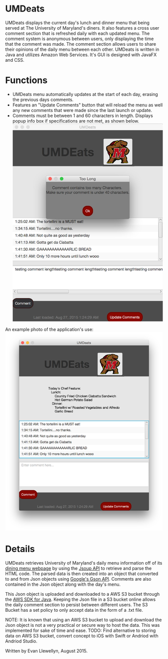 # UMDeats

UMDeats displays the current day's lunch and dinner menu that being served at The University of Maryland's diners. It also features a cross user comment section that is refreshed daily with each updated menu. 
The comment system is anonymous between users, only displaying the time that the comment was made. The comment section allows users to share their opinions of the daily menu between each other. UMDeats is written
in Java and utilizes Amazon Web Services. It's GUI is designed with JavaFX and CSS.

# Functions

* UMDeats menu automatically updates at the start of each day, erasing the previous days comments. 
* Features an "Update Comments" button that will reload the menu as well any new comments that were made since the last launch or update. 
* Comments must be between 1 and 60 characters in length. Displays popup info box if specifications are not met, as shown below.
![alt text](https://github.com/evanllewellyn/UMDeats/blob/master/UMDEatspics/toomany.png "too many char")

An example photo of the application's use: 
![alt text](https://github.com/evanllewellyn/UMDeats/blob/master/UMDEatspics/overall.png "overall")


# Details

UMDeats retrieves University of Maryland's daily menu information off of its [dining menu webpage](http://dining.umd.edu/menus/) by using the [Jsoup API](http://jsoup.org/) to retrieve and parse the HTML code. The parsed data is then created into an object that converted to and from Json objects using [Google's Gson API](https://github.com/google/gson). Comments are also contained in the Json object along with the day's menu.

This Json object is uploaded and downloaded to a AWS S3 bucket through the [AWS SDK for Java](https://aws.amazon.com/sdk-for-java/). Keeping the Json file in a S3 bucket online 
allows the daily comment section to persist between different users. The S3 Bucket has a set policy to only accept data in the form of a .txt file.  

NOTE: It is known that using an AWS S3 bucket to upload and download the Json object is not a very practical or secure way to host the data. This was implemented for sake of time and ease. 
TODO: Find alternative to storing data on AWS S3 bucket, convert concept to iOS with Swift or Andriod with Andriod Studio. 



Written by Evan Llewellyn, August 2015.
